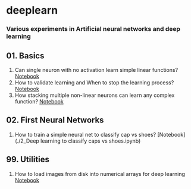 # deeplearn
### Various experiments in Artificial neural networks and deep learning

## 01. **Basics**
1. Can single neuron with no activation learn simple linear functions? [Notebook](./1_neuron_guessing_linear_functions.ipynb)
2. How to validate learning and When to stop the learning process? [Notebook](./1_neuron_network_validation_and_early_stopping.ipynb)
3. How stacking multiple non-linear neurons can learn any complex function? [Notebook](./1_neuron_vs_layer_of_many_for_guessing_complex_functions.ipynb)

## 02. **First Neural Networks**
1. How to train a simple neural net to classify cap vs shoes?
 [Notebook](./2_Deep learning to classify caps vs shoes.ipynb)

## 99. **Utilities**
1. How to load images from disk into numerical arrays for deep learning [Notebook](./Load_Image_files_into_numerical_array_like_Data_Generator.ipynb)
